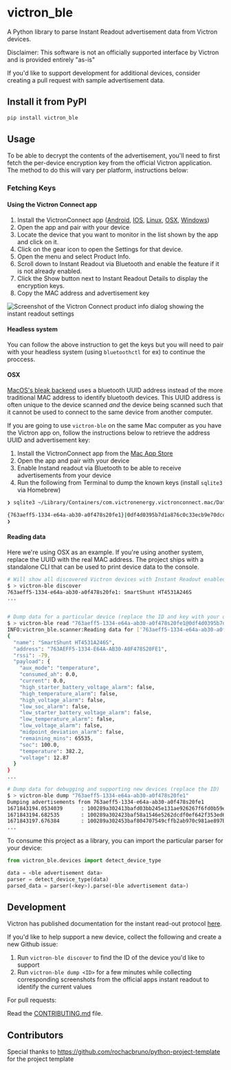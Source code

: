 # victron_ble

A Python library to parse Instant Readout advertisement data from Victron devices.

Disclaimer: This software is not an officially supported interface by Victron and is provided entirely "as-is"

If you'd like to support development for additional devices, consider creating a pull request with sample advertisement data.

## Install it from PyPI

```bash
pip install victron_ble
```

## Usage

To be able to decrypt the contents of the advertisement, you'll need to first fetch the per-device encryption key from the official Victron application. The method to do this will vary per platform, instructions below:

### Fetching Keys

#### Using the Victron Connect app

1. Install the VictronConnect app ([Android](https://play.google.com/store/apps/details?id=com.victronenergy.victronconnect), [IOS](https://apps.apple.com/us/app/victron-connect/id943840744), [Linux](https://www.victronenergy.com/support-and-downloads/software#victronconnect-app), [OSX](https://apps.apple.com/us/app/victronconnect/id1084677271?ls=1&mt=12), [Windows](https://www.victronenergy.com/support-and-downloads/software#victronconnect-app))
2. Open the app and pair with your device
3. Locate the device that you want to monitor in the list shown by the app and click on it.
4. Click on the gear icon to open the Settings for that device.
5. Open the menu and select Product Info.
6. Scroll down to Instant Readout via Bluetooth and enable the feature if it is not already enabled.
7. Click the Show button next to Instant Readout Details to display the encryption keys.
8. Copy the MAC address and advertisement key

![Screenshot of the Victron Connect product info dialog showing the instant readout settings](/docs/victron-connect-instant-readout.png)

#### Headless system
You can follow the above instruction to get the keys but you will need to pair with your headless system (using `bluetoothctl` for ex) to continue the proccess.

#### OSX

[MacOS's bleak backend](https://bleak.readthedocs.io/en/latest/backends/macos.html) uses a bluetooth UUID address instead of the more traditional MAC address to identify bluetooth devices. This UUID address is often unique to the device scanned *and* the device being scanned such that it cannot be used to connect to the same device from another computer. 

If you are going to use `victron-ble` on the same Mac computer as you have the Victron app on, follow the instructions below to retrieve the address UUID and advertisement key:

1. Install the VictronConnect app from the [Mac App Store](https://apps.apple.com/us/app/victronconnect/id1084677271?ls=1&mt=12)
2. Open the app and pair with your device
3. Enable Instand readout via Bluetooth to be able to receive advertisements from your device
4. Run the following from Terminal to dump the known keys (install `sqlite3` via Homebrew)
```bash
❯ sqlite3 ~/Library/Containers/com.victronenergy.victronconnect.mac/Data/Library/Application\ Support/Victron\ Energy/Victron\ Connect/d25b6546b47ebb21a04ff86a2c4fbb76.sqlite 'select address,advertisementKey from advertisementKeys inner join macAddresses on advertisementKeys.macAddress == macAddresses.macAddress'

{763aeff5-1334-e64a-ab30-a0f478s20fe1}|0df4d0395b7d1a876c0c33ecb9e70dcd
❯
```

#### Reading data

Here we're using OSX as an example. If you're using another system, replace the UUID with the real MAC address.
The project ships with a standalone CLI that can be used to print device data to the console. 

```bash
# Will show all discovered Victron devices with Instant Readout enabled, their names, and IDs
$ > victron-ble discover 
763aeff5-1334-e64a-ab30-a0f478s20fe1: SmartShunt HT4531A246S
...


# Dump data for a particular device (replace the ID and key with your own)
$ > victron-ble read "763aeff5-1334-e64a-ab30-a0f478s20fe1@0df4d0395b7d1a876c0c33ecb9e70dcd"
INFO:victron_ble.scanner:Reading data for ['763aeff5-1334-e64a-ab30-a0f478s20fe1']
{
  "name": "SmartShunt HT4531A246S",
  "address": "763AEFF5-1334-E64A-AB30-A0F478S20FE1",
  "rssi": -79,
  "payload": {
    "aux_mode": "temperature",
    "consumed_ah": 0.0,
    "current": 0.0,
    "high_starter_battery_voltage_alarm": false,
    "high_temperature_alarm": false,
    "high_voltage_alarm": false,
    "low_soc_alarm": false,
    "low_starter_battery_voltage_alarm": false,
    "low_temperature_alarm": false,
    "low_voltage_alarm": false,
    "midpoint_deviation_alarm": false,
    "remaining_mins": 65535,
    "soc": 100.0,
    "temperature": 382.2,
    "voltage": 12.87
  }
}
...

# Dump data for debugging and supporting new devices (replace the ID)
$ > victron-ble dump "763aeff5-1334-e64a-ab30-a0f478s20fe1"
Dumping advertisements from 763aeff5-1334-e64a-ab30-a0f478s20fe1
1671843194.0534039      : 100289a302413bafd03bb245e131ae926267f6fd0b59e0
1671843194.682535       : 100289a302423baf58a1546e5262dcdf0ef642f353ed65
1671843197.676384       : 100289a302453baf804707549cffb2ab970c981ae897b6
...
```

To consume this project as a library, you can import the particular parser for your device:
```py
from victron_ble.devices import detect_device_type

data = <ble advertisement data>
parser = detect_device_type(data)
parsed_data = parser(<key>).parse(<ble advertisement data>)
```

## Development

Victron has published documentation for the instant read-out protocol [here](https://community.victronenergy.com/questions/187303/victron-bluetooth-advertising-protocol.html).

If you'd like to help support a new device, collect the following and create a new Github issue:

1. Run `victron-ble discover` to find the ID of the device you'd like to support
2. Run `victron-ble dump <ID>` for a few minutes while collecting corresponding screenshots from the official apps instant readout to identify the current values

For pull requests:

Read the [CONTRIBUTING.md](CONTRIBUTING.md) file.

## Contributors

Special thanks to https://github.com/rochacbruno/python-project-template for the project template
